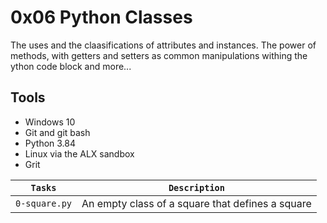 # 0x06 Python Classes

The uses and the claasifications of attributes and instances. The power of methods, with getters and setters as common manipulations withing the ython code block and more...

## Tools
* Windows 10
* Git and git bash 
* Python 3.84
* Linux via the ALX sandbox
* Grit

| `Tasks` | `Description` |
| ------- | ------------- |
| `0-square.py` | An empty class of a square that defines a square |
